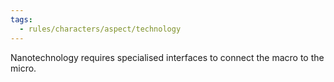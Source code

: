 ```yaml
---
tags:
  - rules/characters/aspect/technology
---
```

Nanotechnology requires specialised interfaces to connect the macro to the micro.